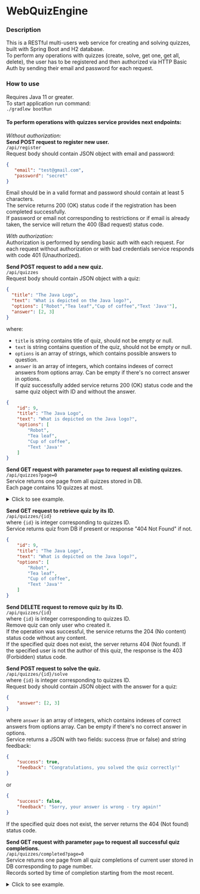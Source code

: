 # WebQuizEngine


### Description
This is a RESTful multi-users web service for creating and solving quizzes, built with Spring Boot and H2 database.  
To perform any operations with quizzes (create, solve, get one, get all, delete), the user has to be registered and
then authorized via HTTP Basic Auth by sending their email and password for each request.


### How to use
Requires Java 11 or greater.  
To start application run command:  
`./gradlew bootRun`


#### To perform operations with quizzes service provides next endpoints:
_Without authorization:_  
**Send POST request to register new user.**  
`/api/register`  
Request body should contain JSON object with email and password:  
```json
{  
   "email": "test@gmail.com",
   "password": "secret"
}
```
Email should be in a valid format and password should contain at least 5 characters.  
The service returns 200 (OK) status code if the registration has been completed successfully.  
If password or email not corresponding to restrictions or if email is already taken, the service will return the 
400 (Bad request) status code.  

_With authorization:_  
Authorization is performed by sending basic auth with each request.
For each request without authorization or with bad credentials service responds with code 401 (Unauthorized).
 

**Send POST request to add a new quiz.**  
`/api/quizzes`  
Request body should contain JSON object with a quiz:
```json
{
  "title": "The Java Logo",
  "text": "What is depicted on the Java logo?",
  "options": ["Robot","Tea leaf","Cup of coffee","Text 'Java'"],
  "answer": [2, 3]
}
```
where:  
- `title` is string contains title of quiz, should not be empty or null.  
- `text` is string contains question of the quiz, should not be empty or null.
- `options` is an array of strings, which contains possible answers to question.
- `answer` is an array of integers, which contains indexes of correct answers from options array. 
Can be empty if there's no correct answer in options.  
If quiz successfully added service returns 200 (OK) status code and the same quiz object with ID and without the answer.
```json
{
    "id": 9,
    "title": "The Java Logo",
    "text": "What is depicted on the Java logo?",
    "options": [
        "Robot",
        "Tea leaf",
        "Cup of coffee",
        "Text 'Java'"
    ]
}
```


**Send GET request with parameter `page` to request all existing quizzes.**  
`/api/quizzes?page=0`  
Service returns one page from all quizzes stored in DB.  
Each page contains 10 quizzes at most. 
<details>
  <summary>Click to see example.</summary>

```json
{
    "content": [
        {
            "id": 3,
            "title": "The Java Logo",
            "text": "What is depicted on the Java logo?",
            "options": [
                "Robot",
                "Tea leaf",
                "Cup of coffee",
                "Text 'Java'"
            ]
        },
        {
            "id": 4,
            "title": "The Java Logo",
            "text": "What is depicted on the Java logo?",
            "options": [
                "Robot",
                "Tea leaf",
                "Cup of coffee",
                "Text 'Java'"
            ]
        },
        {
            "id": 5,
            "title": "The Java Logo",
            "text": "What is depicted on the Java logo?",
            "options": [
                "Robot",
                "Tea leaf",
                "Cup of coffee",
                "Text 'Java'"
            ]
        }
    ],
    "pageable": {
        "sort": {
            "sorted": false,
            "unsorted": true,
            "empty": true
        },
        "pageNumber": 0,
        "pageSize": 10,
        "offset": 0,
        "paged": true,
        "unpaged": false
    },
    "last": true,
    "totalPages": 1,
    "totalElements": 3,
    "first": true,
    "number": 0,
    "sort": {
        "sorted": false,
        "unsorted": true,
        "empty": true
    },
    "numberOfElements": 3,
    "size": 10,
    "empty": false
}
```
</details>


**Send GET request to retrieve quiz by its ID.**  
`/api/quizzes/{id}`  
where `{id}` is integer corresponding to quizzes ID.  
Service returns quiz from DB if present or response "404 Not Found" if not.
```json
{
    "id": 9,
    "title": "The Java Logo",
    "text": "What is depicted on the Java logo?",
    "options": [
        "Robot",
        "Tea leaf",
        "Cup of coffee",
        "Text 'Java'"
    ]
}
```


**Send DELETE request to remove quiz by its ID.**  
`/api/quizzes/{id}`  
where `{id}` is integer corresponding to quizzes ID.  
Remove quiz can only user who created it.  
If the operation was successful, the service returns the 204 (No content) status code without any content.  
If the specified quiz does not exist, the server returns 404 (Not found). If the specified user is not the author of 
this quiz, the response is the 403 (Forbidden) status code.  


**Send POST request to solve the quiz.**  
`/api/quizzes/{id}/solve`  
where `{id}` is integer corresponding to quizzes ID.  
Request body should contain JSON object with the answer for a quiz:
```json
{
    "answer": [2, 3]
}
```
where `answer` is an array of integers, which contains indexes of correct answers from options array. 
Can be empty if there's no correct answer in options.  
Service returns a JSON with two fields: success (true or false) and string feedback:
```json
{
    "success": true,
    "feedback": "Congratulations, you solved the quiz correctly!"
}
```
or
```json
{
    "success": false,
    "feedback": "Sorry, your answer is wrong - try again!"
}
```
If the specified quiz does not exist, the server returns the 404 (Not found) status code.


**Send GET request with parameter `page` to request all successful quiz completions.**  
`/api/quizzes/completed?page=0`  
Service returns one page from all quiz completions of current user stored in DB corresponding to page number.  
Records sorted by time of completion starting from the most recent.
<details>
  <summary>Click to see example.</summary>

```json
{
    "content": [
        {
            "completedAt": "2021-02-19T17:05:58.855884",
            "id": 14
        },
        {
            "completedAt": "2021-02-19T17:05:41.308778",
            "id": 11
        },
        {
            "completedAt": "2021-02-19T17:05:36.545765",
            "id": 10
        },
        {
            "completedAt": "2021-02-19T17:04:53.130375",
            "id": 5
        }
    ],
    "pageable": {
        "sort": {
            "sorted": false,
            "unsorted": true,
            "empty": true
        },
        "pageNumber": 0,
        "pageSize": 10,
        "offset": 0,
        "paged": true,
        "unpaged": false
    },
    "last": true,
    "totalPages": 1,
    "totalElements": 4,
    "first": true,
    "number": 0,
    "sort": {
        "sorted": false,
        "unsorted": true,
        "empty": true
    },
    "numberOfElements": 4,
    "size": 10,
    "empty": false
}
```
</details>
